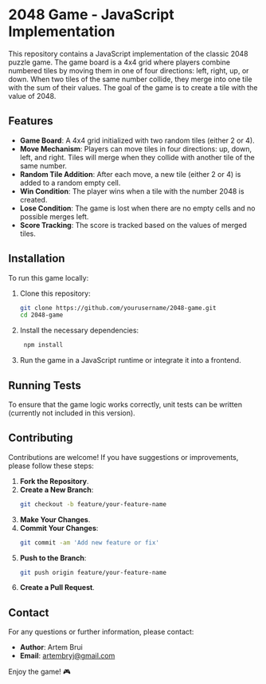 # 2048 Game - JavaScript Implementation

This repository contains a JavaScript implementation of the classic 2048 puzzle game. The game board is a 4x4 grid where players combine numbered tiles by moving them in one of four directions: left, right, up, or down. When two tiles of the same number collide, they merge into one tile with the sum of their values. The goal of the game is to create a tile with the value of 2048.

## Features

- **Game Board**: A 4x4 grid initialized with two random tiles (either 2 or 4).
- **Move Mechanism**: Players can move tiles in four directions: up, down, left, and right. Tiles will merge when they collide with another tile of the same number.
- **Random Tile Addition**: After each move, a new tile (either 2 or 4) is added to a random empty cell.
- **Win Condition**: The player wins when a tile with the number 2048 is created.
- **Lose Condition**: The game is lost when there are no empty cells and no possible merges left.
- **Score Tracking**: The score is tracked based on the values of merged tiles.

## Installation

To run this game locally:

1. Clone this repository:
   ```bash
   git clone https://github.com/yourusername/2048-game.git
   cd 2048-game
2. Install the necessary dependencies:
   ```bash
    npm install
3. Run the game in a JavaScript runtime or integrate it into a frontend.

## Running Tests

To ensure that the game logic works correctly, unit tests can be written (currently not included in this version).

## Contributing

Contributions are welcome! If you have suggestions or improvements, please follow these steps:

1. **Fork the Repository**.
2. **Create a New Branch**:
    ```bash
    git checkout -b feature/your-feature-name
    ```
3. **Make Your Changes**.
4. **Commit Your Changes**:
    ```bash
    git commit -am 'Add new feature or fix'
    ```
5. **Push to the Branch**:
    ```bash
    git push origin feature/your-feature-name
    ```
6. **Create a Pull Request**.

## Contact

For any questions or further information, please contact:

- **Author**: Artem Brui
- **Email**: [artembryj@gmail.com](mailto:artembryj@gmail.com)



Enjoy the game! 🎮




